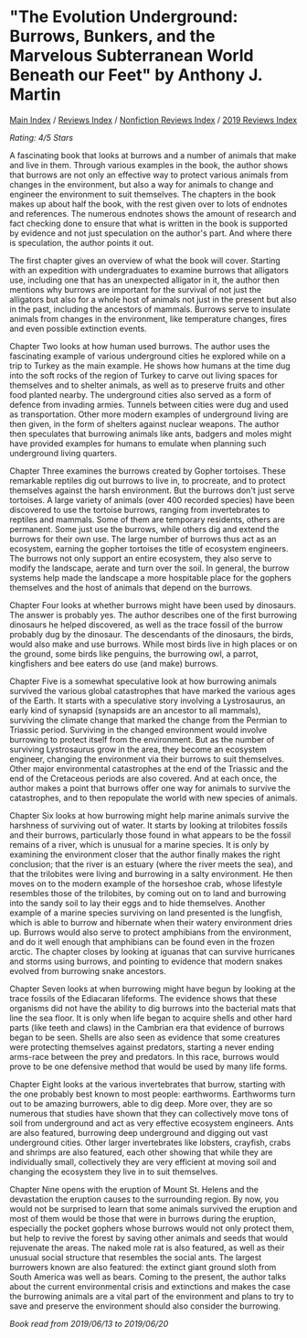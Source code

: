 # "The Evolution Underground: Burrows, Bunkers, and the Marvelous Subterranean World Beneath our Feet" by Anthony J. Martin

[Main Index](../../../README.md) / [Reviews Index](../../README.md) / [Nonfiction Reviews Index](../README.md) / [2019 Reviews Index](README.md)

*Rating: 4/5 Stars*

A fascinating book that looks at burrows and a number of animals that make and live in them. Through various examples in the book, the author shows that burrows are not only an effective way to protect various animals from changes in the environment, but also a way for animals to change and engineer the environment to suit themselves. The chapters in the book makes up about half the book, with the rest given over to lots of endnotes and references. The numerous endnotes shows the amount of research and fact checking done to ensure that what is written in the book is supported by evidence and not just speculation on the author's part. And where there is speculation, the author points it out.

The first chapter gives an overview of what the book will cover. Starting with an expedition with undergraduates to examine burrows that alligators use, including one that has an unexpected alligator in it, the author then mentions why burrows are important for the survival of not just the alligators but also for a whole host of animals not just in the present but also in the past, including the ancestors of mammals. Burrows serve to insulate animals from changes in the environment, like temperature changes, fires and even possible extinction events.

Chapter Two looks at how human used burrows. The author uses the fascinating example of various underground cities he explored while on a trip to Turkey as the main example. He shows how humans at the time dug into the soft rocks of the region of Turkey to carve out living spaces for themselves and to shelter animals, as well as to preserve fruits and other food planted nearby. The underground cities also served as a form of defence from invading armies. Tunnels between cities were dug and used as transportation. Other more modern examples of underground living are then given, in the form of shelters against nuclear weapons. The author then speculates that burrowing animals like ants, badgers and moles might have provided examples for humans to emulate when planning such underground living quarters.

Chapter Three examines the burrows created by Gopher tortoises. These remarkable reptiles dig out burrows to live in, to procreate, and to protect themselves against the harsh environment. But the burrows don't just serve tortoises. A large variety of animals (over 400 recorded species) have been discovered to use the tortoise burrows, ranging from invertebrates to reptiles and mammals. Some of them are temporary residents, others are permanent. Some just use the burrows, while others dig and extend the burrows for their own use. The large number of burrows thus act as an ecosystem, earning the gopher tortoises the title of ecosystem engineers. The burrows not only support an entire ecosystem, they also serve to modify the landscape, aerate and turn over the soil. In general, the burrow systems help made the landscape a more hospitable place for the gophers themselves and the host of animals that depend on the burrows.

Chapter Four looks at whether burrows might have been used by dinosaurs. The answer is probably yes. The author describes one of the first burrowing dinosaurs he helped discovered, as well as the trace fossil of the burrow probably dug by the dinosaur. The descendants of the dinosaurs, the birds, would also make and use burrows. While most birds live in high places or on the ground, some birds like penguins, the burrowing owl, a parrot, kingfishers and bee eaters do use (and make) burrows.

Chapter Five is a somewhat speculative look at how burrowing animals survived the various global catastrophes that have marked the various ages of the Earth. It starts with a speculative story involving a Lystrosaurus, an early kind of synapsid (synapsids are an ancestor to all mammals), surviving the climate change that marked the change from the Permian to Triassic period. Surviving in the changed environment would involve burrowing to protect itself from the environment. But as the number of surviving Lystrosaurus grow in the area, they become an ecosystem engineer, changing the environment via their burrows to suit themselves. Other major environmental catastrophes at the end of the Triassic and the end of the Cretaceous periods are also covered. And at each once, the author makes a point that burrows offer one way for animals to survive the catastrophes, and to then repopulate the world with new species of animals.

Chapter Six looks at how burrowing might help marine animals survive the harshness of surviving out of water. It starts by looking at trilobites fossils and their burrows, particularly those found in what appears to be the fossil remains of a river, which is unusual for a marine species. It is only by examining the environment closer that the author finally makes the right conclusion; that the river is an estuary (where the river meets the sea), and that the trilobites were living and burrowing in a salty environment. He then moves on to the modern example of the horseshoe crab, whose lifestyle resembles those of the trilobites, by coming out on to land and burrowing into the sandy soil to lay their eggs and to hide themselves. Another example of a marine species surviving on land presented is the lungfish, which is able to burrow and hibernate when their watery environment dries up. Burrows would also serve to protect amphibians from the environment, and do it well enough that amphibians can be found even in the frozen arctic. The chapter closes by looking at iguanas that can survive hurricanes and storms using burrows, and pointing to evidence that modern snakes evolved from burrowing snake ancestors.

Chapter Seven looks at when burrowing might have begun by looking at the trace fossils of the Ediacaran lifeforms. The evidence shows that these organisms did not have the ability to dig burrows into the bacterial mats that line the sea floor. It is only when life began to acquire shells and other hard parts (like teeth and claws) in the Cambrian era that evidence of burrows began to be seen. Shells are also seen as evidence that some creatures were protecting themselves against predators, starting a never ending arms-race between the prey and predators. In this race, burrows would prove to be one defensive method that would be used by many life forms.

Chapter Eight looks at the various invertebrates that burrow, starting with the one probably best known to most people: earthworms. Earthworms turn out to be amazing burrowers, able to dig deep. More over, they are so numerous that studies have shown that they can collectively move tons of soil from underground and act as very effective ecosystem engineers. Ants are also featured, burrowing deep underground and digging out vast underground cities. Other larger invertebrates like lobsters, crayfish, crabs and shrimps are also featured, each other showing that while they are individually small, collectively they are very efficient at moving soil and changing the ecosystem they live in to suit themselves.

Chapter Nine opens with the eruption of Mount St. Helens and the devastation the eruption causes to the surrounding region. By now, you would not be surprised to learn that some animals survived the eruption and most of them would be those that were in burrows during the eruption, especially the pocket gophers whose burrows would not only protect them, but help to revive the forest by saving other animals and seeds that would rejuvenate the areas. The naked mole rat is also featured, as well as their unusual social structure that resembles the social ants. The largest burrowers known are also featured: the extinct giant ground sloth from South America was well as bears. Coming to the present, the author talks about the current environmental crisis and extinctions and makes the case the burrowing animals are a vital part of the environment and plans to try to save and preserve the environment should also consider the burrowing.

*Book read from 2019/06/13 to 2019/06/20*
